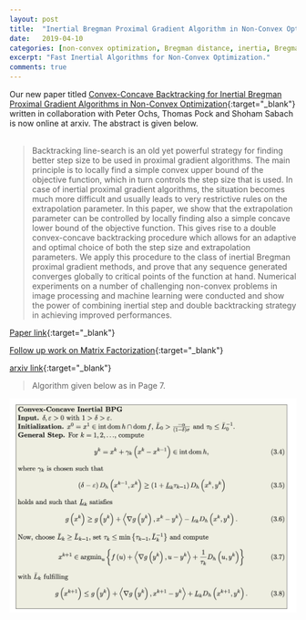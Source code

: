 ```yaml
---
layout: post
title:  "Inertial Bregman Proximal Gradient Algorithm in Non-Convex Optimization"
date:   2019-04-10 
categories: [non-convex optimization, Bregman distance, inertia, Bregman proximal gradient (BPG),CoCaIn BPG,  machine learning, computer vision,mathematical optimization]
excerpt: "Fast Inertial Algorithms for Non-Convex Optimization."
comments: true
---
```

Our new paper titled [Convex-Concave Backtracking for Inertial Bregman Proximal
Gradient Algorithms in Non-Convex Optimization](/show_pub4/){:target="_blank"} written  in collaboration with Peter Ochs, Thomas Pock and Shoham Sabach is now online at arxiv. The abstract is given below.
<br><br>
>Backtracking line-search is an old yet powerful strategy for finding better step size to be used in proximal gradient algorithms. The main principle is to locally find a simple convex upper bound of the objective function, which in turn controls the step size that is used. In case of inertial proximal gradient algorithms, the situation becomes much more difficult and usually leads to very restrictive rules on the extrapolation parameter. In this paper, we show that the extrapolation parameter can be controlled by locally finding also a simple concave lower bound of the objective function. This gives rise to a double convex-concave backtracking procedure which allows for an adaptive and optimal choice of both the step size and extrapolation parameters. We apply this procedure to the class of inertial Bregman proximal gradient methods, and prove that any sequence generated converges globally to critical points of the function at hand. Numerical experiments on a number of challenging non-convex problems in image processing and machine learning were conducted and show the power of combining inertial step and double backtracking strategy in achieving improved performances.

[Paper link](/show_pub4/){:target="_blank"} 

[Follow up work on Matrix Factorization](/articles/2019-05/Beyond-Alternating-Updates-for-Matrix-Factorization-with-Inertial-Bregman-Proximal-Gradient-Algorithms){:target="_blank"} 

[arxiv link](https://arxiv.org/abs/1904.03537){:target="_blank"}

> Algorithm given below as in Page 7.

![image](/cocain-bpg-algorithm.png)

